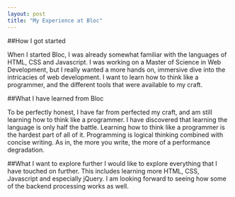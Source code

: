 ```yaml
---
layout: post
title: "My Experience at Bloc"
---
```


##How I got started 

When I started Bloc, I was already somewhat familiar with the languages of HTML, CSS and Javascript.  I was working on a Master of Science in Web Development, but I really wanted a more hands on, immersive dive into the intricacies of web development.  I want to learn how to think like a programmer, and the different tools that were available to my craft.  

##What I have learned from Bloc

To be perfectly honest, I have far from perfected my craft, and am still learning how to think like a programmer.  I have discovered that learning the language is only half the battle.  Learning how to think like a programmer is the hardest part of all of it.  Programming is logical thinking combined with concise writing.  As in, the more you write, the more of a performance degradation.  

##What I want to explore further
I would like to explore everything that I have touched on further.  This includes learning more HTML, CSS, Javascript and especially jQuery.  I am looking forward to seeing how some of the backend processing works as well.  